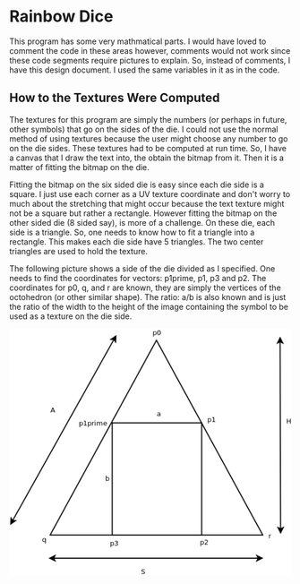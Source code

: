 # Rainbow Dice

This program has some very mathmatical parts.  I would have loved to comment the code in these
areas however, comments would not work since these code segments require pictures to explain.
So, instead of comments, I have this design document.  I used the same variables in it as in
the code.

## How to the Textures Were Computed

The textures for this program are simply the numbers (or perhaps in future, other symbols) that
go on the sides of the die.  I could not use the normal method of using textures because the user
might choose any number to go on the die sides.  These textures had to be computed at run time.
So, I have a canvas that I draw the text into, the obtain the bitmap from it.  Then it is a matter
of fitting the bitmap on the die.

Fitting the bitmap on the six sided die is easy since each die side is a square.  I just use
each corner as a UV texture coordinate and don't worry to much about the stretching that might
occur because the text texture might not be a square but rather a rectangle.  However fitting
the bitmap on the other sided die (8 sided say), is more of a challenge.  On these die, each
side is a triangle.  So, one needs to know how to fit a triangle into a rectangle.  This makes
each die side have 5 triangles.  The two center triangles are used to hold the texture.

The following picture shows a side of the die divided as I specified.  One needs to find the
coordinates for vectors: p1prime, p1, p3 and p2.  The coordinates for p0, q, and r are known,
they are simply the vertices of the octohedron (or other similar shape).  The ratio: a/b is also
known and is just the ratio of the width to the height of the image containing the symbol to
be used as a texture on the die side.

<img src=/docs/dieSide.png>



